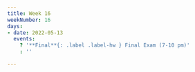 ```yaml
---
title: Week 16
weekNumber: 16
days:
- date: 2022-05-13
  events:
    ? '**Final**{: .label .label-hw } Final Exam (7-10 pm)'
    : ''

---
```

